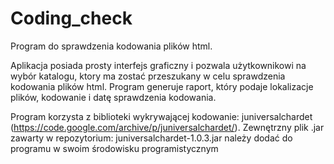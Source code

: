 # Coding_check
Program do sprawdzenia kodowania plików html. 

Aplikacja posiada prosty interfejs graficzny i pozwala użytkownikowi na wybór katalogu, ktory ma zostać przeszukany w celu sprawdzenia kodowania plików html.
Program generuje raport, który podaje lokalizacje plików, kodowanie i datę sprawdzenia kodowania. 

Program korzysta z biblioteki wykrywającej kodowanie: juniversalchardet (https://code.google.com/archive/p/juniversalchardet/). 
Zewnętrzny plik .jar zawarty w repozytorium: juniversalchardet-1.0.3.jar należy dodać do programu w swoim środowisku programistycznym
